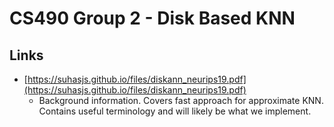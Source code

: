 # CS490 Group 2 - Disk Based KNN
## Links
- [https://suhasjs.github.io/files/diskann_neurips19.pdf](https://suhasjs.github.io/files/diskann_neurips19.pdf)
    - Background information. Covers fast approach for approximate KNN. Contains useful terminology and will likely be what we implement.



